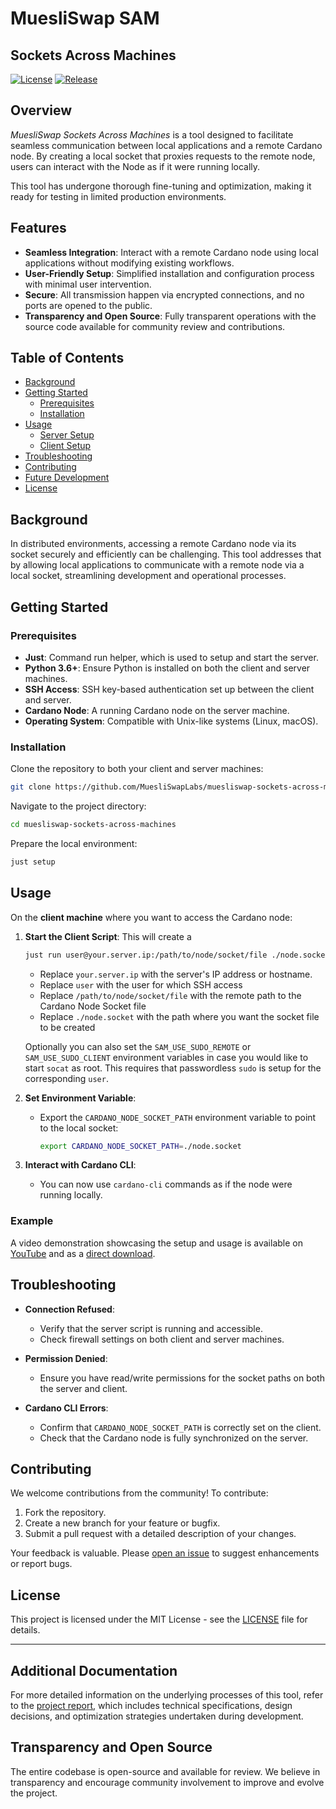 # MuesliSwap SAM
## Sockets Across Machines

[![License](https://img.shields.io/badge/license-MIT-blue.svg)](LICENSE)
[![Release](https://img.shields.io/github/release/MuesliSwapLabs/muesliswap-sockets-across-machines.svg)](https://github.com/MuesliSwapLabs/muesliswap-sockets-across-machines/releases)

## Overview

*MuesliSwap Sockets Across Machines* is a tool designed to facilitate seamless communication between local applications and a remote Cardano node. By creating a local socket that proxies requests to the remote node, users can interact with the Node as if it were running locally.

This tool has undergone thorough fine-tuning and optimization, making it ready for testing in limited production environments.

## Features

- **Seamless Integration**: Interact with a remote Cardano node using local applications without modifying existing workflows.
- **User-Friendly Setup**: Simplified installation and configuration process with minimal user intervention.
- **Secure**: All transmission happen via encrypted connections, and no ports are opened to the public.
- **Transparency and Open Source**: Fully transparent operations with the source code available for community review and contributions.

## Table of Contents

- [Background](#background)
- [Getting Started](#getting-started)
  - [Prerequisites](#prerequisites)
  - [Installation](#installation)
- [Usage](#usage)
  - [Server Setup](#server-setup)
  - [Client Setup](#client-setup)
- [Troubleshooting](#troubleshooting)
- [Contributing](#contributing)
- [Future Development](#future-development)
- [License](#license)

## Background

In distributed environments, accessing a remote Cardano node via its socket securely and efficiently can be challenging. This tool addresses that by allowing local applications to communicate with a remote node via a local socket, streamlining development and operational processes.

## Getting Started

### Prerequisites

- **Just**: Command run helper, which is used to setup and start the server.
- **Python 3.6+**: Ensure Python is installed on both the client and server machines.
- **SSH Access**: SSH key-based authentication set up between the client and server.
- **Cardano Node**: A running Cardano node on the server machine.
- **Operating System**: Compatible with Unix-like systems (Linux, macOS).

### Installation

Clone the repository to both your client and server machines:

```bash
git clone https://github.com/MuesliSwapLabs/muesliswap-sockets-across-machines.git
```

Navigate to the project directory:

```bash
cd muesliswap-sockets-across-machines
```

Prepare the local environment:

```bash
just setup
```

## Usage

On the **client machine** where you want to access the Cardano node:

1. **Start the Client Script**:
   This will create a 

   ```bash
   just run user@your.server.ip:/path/to/node/socket/file ./node.socket
   ```

   - Replace `your.server.ip` with the server's IP address or hostname.
   - Replace `user` with the user for which SSH access
   - Replace `/path/to/node/socket/file` with the remote path to the Cardano Node Socket file
   - Replace `./node.socket` with the path where you want the socket file to be created

   Optionally you can also set the `SAM_USE_SUDO_REMOTE` or `SAM_USE_SUDO_CLIENT` environment variables in case you would like to start `socat` as root.
   This requires that passwordless `sudo` is setup for the corresponding `user`.

2. **Set Environment Variable**:

   - Export the `CARDANO_NODE_SOCKET_PATH` environment variable to point to the local socket:

     ```bash
     export CARDANO_NODE_SOCKET_PATH=./node.socket
     ```

3. **Interact with Cardano CLI**:

   - You can now use `cardano-cli` commands as if the node were running locally.

### Example

A video demonstration showcasing the setup and usage is available on [YouTube](https://www.youtube.com/watch?v=R2UPOUbuo5U) and as a 
[direct download](https://github.com/MuesliSwapLabs/muesliswap-sockets-across-machines/blob/main/reports/2/example_usage.avi).

## Troubleshooting

- **Connection Refused**:

  - Verify that the server script is running and accessible.
  - Check firewall settings on both client and server machines.

- **Permission Denied**:

  - Ensure you have read/write permissions for the socket paths on both the server and client.

- **Cardano CLI Errors**:

  - Confirm that `CARDANO_NODE_SOCKET_PATH` is correctly set on the client.
  - Check that the Cardano node is fully synchronized on the server.

## Contributing

We welcome contributions from the community! To contribute:

1. Fork the repository.
2. Create a new branch for your feature or bugfix.
3. Submit a pull request with a detailed description of your changes.

Your feedback is valuable. Please [open an issue](https://github.com/MuesliSwapLabs/muesliswap-sockets-across-machines/issues) to suggest enhancements or report bugs.

## License

This project is licensed under the MIT License - see the [LICENSE](LICENSE) file for details.

---

## Additional Documentation

For more detailed information on the underlying processes of this tool, refer to the [project report](reports/1/report.pdf), which includes technical specifications, design decisions, and optimization strategies undertaken during development.

## Transparency and Open Source

The entire codebase is open-source and available for review. We believe in transparency and encourage community involvement to improve and evolve the project.
